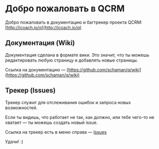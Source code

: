 # Добро пожаловать в QCRM

Добро пожаловать в документацию и багтрекер проекта QCRM: [http://icoach.io/q](http://icoach.io/q)

## Документация (Wiki)

Документация сделана в формате вики. Это значит, что ты можешь редактировать любую страницу и добавлять новые страницы.

Ссылка на документацию — [https://github.com/schaman/q/wiki](https://github.com/schaman/q/wiki)

## Трекер (Issues)

Трекер служит для отслеживания ошибок и запроса новых возможностей.

Если ты видишь, что работает не так, как должно, или тебе чего-то не хватает — ты можешь создать новый issue.

Ссылка на трекер есть в меню справа — [Issues](https://github.com/schaman/q/issues)


Удачи! :)
